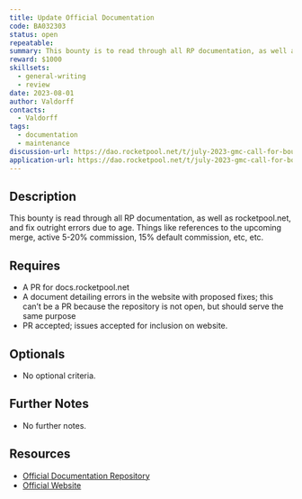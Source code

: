 ```yaml
---
title: Update Official Documentation
code: BA032303
status: open
repeatable: 
summary: This bounty is to read through all RP documentation, as well as rocketpool.net, and fix outright errors due to age. Things like references to the upcoming merge, active 5-20% commission, 15% default commission, etc, etc.
reward: $1000
skillsets:
  - general-writing
  - review
date: 2023-08-01
author: Valdorff
contacts:
  - Valdorff
tags: 
  - documentation
  - maintenance
discussion-url: https://dao.rocketpool.net/t/july-2023-gmc-call-for-bounty-applications-deadline-is-july-15th/1936/4
application-url: https://dao.rocketpool.net/t/july-2023-gmc-call-for-bounty-applications-deadline-is-july-15th/1936/4
---
```


## Description

This bounty is read through all RP documentation, as well as rocketpool.net, and fix outright errors due to age. Things like references to the upcoming merge, active 5-20% commission, 15% default commission, etc, etc.

## Requires

* A PR for docs.rocketpool.net
* A document detailing errors in the website with proposed fixes; this can’t be a PR because the repository is not open, but should serve the same purpose
* PR accepted; issues accepted for inclusion on website.

## Optionals
* No optional criteria.

## Further Notes
* No further notes.

## Resources
* [Official Documentation Repository](https://github.com/rocket-pool/docs.rocketpool.net/)
* [Official Website](https://rocketpool.net/)